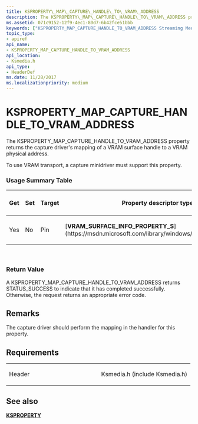 ```yaml
---
title: KSPROPERTY\_MAP\_CAPTURE\_HANDLE\_TO\_VRAM\_ADDRESS
description: The KSPROPERTY\_MAP\_CAPTURE\_HANDLE\_TO\_VRAM\_ADDRESS property returns the capture driver's mapping of a VRAM surface handle to a VRAM physical address.To use VRAM transport, a capture minidriver must support this property.
ms.assetid: 071c9152-12f9-4ec1-80d7-6b42fce51bbb
keywords: ["KSPROPERTY_MAP_CAPTURE_HANDLE_TO_VRAM_ADDRESS Streaming Media Devices"]
topic_type:
- apiref
api_name:
- KSPROPERTY_MAP_CAPTURE_HANDLE_TO_VRAM_ADDRESS
api_location:
- Ksmedia.h
api_type:
- HeaderDef
ms.date: 11/28/2017
ms.localizationpriority: medium
---
```


# KSPROPERTY\_MAP\_CAPTURE\_HANDLE\_TO\_VRAM\_ADDRESS


The KSPROPERTY\_MAP\_CAPTURE\_HANDLE\_TO\_VRAM\_ADDRESS property returns the capture driver's mapping of a VRAM surface handle to a VRAM physical address.

To use VRAM transport, a capture minidriver must support this property.

### Usage Summary Table

<table>
<colgroup>
<col width="20%" />
<col width="20%" />
<col width="20%" />
<col width="20%" />
<col width="20%" />
</colgroup>
<thead>
<tr class="header">
<th>Get</th>
<th>Set</th>
<th>Target</th>
<th>Property descriptor type</th>
<th>Property value type</th>
</tr>
</thead>
<tbody>
<tr class="odd">
<td><p>Yes</p></td>
<td><p>No</p></td>
<td><p>Pin</p></td>
<td><p>[<strong>VRAM_SURFACE_INFO_PROPERTY_S</strong>](https://msdn.microsoft.com/library/windows/hardware/ff568785)</p></td>
<td><p>DWORD</p></td>
</tr>
</tbody>
</table>

 

### <span id="Return_Value"></span><span id="return_value"></span><span id="RETURN_VALUE"></span>Return Value

A KSPROPERTY\_MAP\_CAPTURE\_HANDLE\_TO\_VRAM\_ADDRESS returns STATUS\_SUCCESS to indicate that it has completed successfully. Otherwise, the request returns an appropriate error code.

Remarks
-------

The capture driver should perform the mapping in the handler for this property.

Requirements
------------

<table>
<colgroup>
<col width="50%" />
<col width="50%" />
</colgroup>
<tbody>
<tr class="odd">
<td><p>Header</p></td>
<td>Ksmedia.h (include Ksmedia.h)</td>
</tr>
</tbody>
</table>

## See also


[**KSPROPERTY**](https://docs.microsoft.com/windows-hardware/drivers/ddi/content/ks/ns-ks-ksidentifier)

 

 







